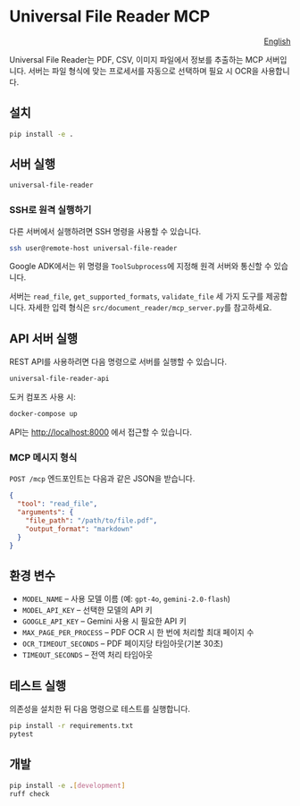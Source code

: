 # Universal File Reader MCP

<p align="right">
  <a href="README.md">English</a>
</p>

Universal File Reader는 PDF, CSV, 이미지 파일에서 정보를 추출하는 MCP 서버입니다. 서버는 파일 형식에 맞는 프로세서를 자동으로 선택하며 필요 시 OCR을 사용합니다.

## 설치

```bash
pip install -e .
```

## 서버 실행

```bash
universal-file-reader
```

### SSH로 원격 실행하기

다른 서버에서 실행하려면 SSH 명령을 사용할 수 있습니다.

```bash
ssh user@remote-host universal-file-reader
```

Google ADK에서는 위 명령을 `ToolSubprocess`에 지정해 원격 서버와
통신할 수 있습니다.

서버는 `read_file`, `get_supported_formats`, `validate_file` 세 가지 도구를 제공합니다. 자세한 입력 형식은 `src/document_reader/mcp_server.py`를 참고하세요.

## API 서버 실행

REST API를 사용하려면 다음 명령으로 서버를 실행할 수 있습니다.

```bash
universal-file-reader-api
```

도커 컴포즈 사용 시:

```bash
docker-compose up
```

API는 <http://localhost:8000> 에서 접근할 수 있습니다.

### MCP 메시지 형식

`POST /mcp` 엔드포인트는 다음과 같은 JSON을 받습니다.

```json
{
  "tool": "read_file",
  "arguments": {
    "file_path": "/path/to/file.pdf",
    "output_format": "markdown"
  }
}
```

## 환경 변수

- `MODEL_NAME` – 사용 모델 이름 (예: `gpt-4o`, `gemini-2.0-flash`)
- `MODEL_API_KEY` – 선택한 모델의 API 키
- `GOOGLE_API_KEY` – Gemini 사용 시 필요한 API 키
- `MAX_PAGE_PER_PROCESS` – PDF OCR 시 한 번에 처리할 최대 페이지 수
- `OCR_TIMEOUT_SECONDS` – PDF 페이지당 타임아웃(기본 30초)
- `TIMEOUT_SECONDS` – 전역 처리 타임아웃

## 테스트 실행

의존성을 설치한 뒤 다음 명령으로 테스트를 실행합니다.

```bash
pip install -r requirements.txt
pytest
```

## 개발

```bash
pip install -e .[development]
ruff check
```
